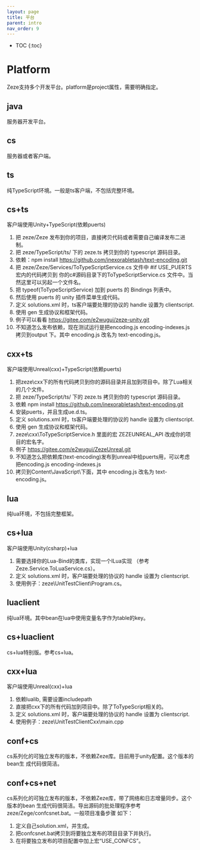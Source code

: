 ```yaml
---
layout: page
title: 平台
parent: intro
nav_order: 9
---
```


* TOC
{:toc}


# Platform

Zeze支持多个开发平台。platform是project属性，需要明确指定。

## java
服务器开发平台。

## cs
服务器或者客户端。

## ts
纯TypeScript环境。一般是ts客户端，不包括完整环境。

## cs+ts
客户端使用Unity+TypeScript(依赖puerts)
1.	把 zeze/Zeze 发布到你的项目，直接拷贝代码或者需要自己编译发布二进制。
2.	把 zeze/TypeScript/ts/ 下的 zeze.ts 拷贝到你的 typescript 源码目录。
3.	依赖：npm install https://github.com/inexorabletash/text-encoding.git
4.	把 zeze/Zeze/Services/ToTypeScriptService.cs 文件中 #if USE_PUERTS 宏内的代码拷贝到
      你的c#源码目录下的ToTypeScriptService.cs 文件中。当然这里可以另起一个文件名。
5.	把 typeof(ToTypeScriptService) 加到 puerts 的 Bindings 列表中。
6.	然后使用 puerts 的 unity 插件菜单生成代码。
7.	定义 solutions.xml 时，ts客户端要处理的协议的 handle 设置为 clientscript.
8.	使用 gen 生成协议和框架代码。
9.	例子可以看看 https://gitee.com/e2wugui/zeze-unity.git
10.	不知道怎么发布依赖，现在测试运行是把encoding.js encoding-indexes.js 拷贝到output
       下。其中 encoding.js 改名为 text-encoding.js。

## cxx+ts
客户端使用Unreal(cxx)+TypeScript(依赖puerts)
1.	把zeze\cxx下的所有代码拷贝到你的源码目录并且加到项目中。除了Lua相关的几个文件。
2.	把 zeze/TypeScript/ts/ 下的 zeze.ts 拷贝到你的 typescript 源码目录。
3.	依赖 npm install https://github.com/inexorabletash/text-encoding.git
4.	安装puerts，并且生成ue.d.ts。
5.	定义 solutions.xml 时，ts客户端要处理的协议的 handle 设置为 clientscript.
6.	使用 gen 生成协议和框架代码。
7.	zeze\cxx\ToTypeScriptService.h 里面的宏 ZEZEUNREAL_API 改成你的项目的宏名字。
8.	例子 https://gitee.com/e2wugui/ZezeUnreal.git
9.	不知道怎么把依赖库(text-encoding)发布到unreal中给puerts用，可以考虑把encoding.js
      encoding-indexes.js
10.	拷贝到Content\JavaScript\下面，其中 encoding.js 改名为 text-encoding.js。

## lua
纯lua环境，不包括完整框架。

## cs+lua
客户端使用Unity(csharp)+lua
1.	需要选择你的Lua-Bind的类库，实现一个ILua实现
      （参考 Zeze.Service.ToLuaService.cs）。
2.	定义 solutions.xml 时，客户端要处理的协议的 handle 设置为 clientscript.
3.	使用例子：zeze\UnitTestClient\Program.cs。

## luaclient
纯lua环境。其中bean在lua中使用变量名字作为table的key。

## cs+luaclient
cs+lua特别版。参考cs+lua。

## cxx+lua
客户端使用Unreal(cxx)+lua
1.	依赖lualib, 需要设置includepath
2.	直接把cxx下的所有代码加到项目中。除了ToTypeScript相关的。
3.	定义 solutions.xml 时，客户端要处理的协议的 handle 设置为 clientscript.
4.	使用例子：zeze\UnitTestClientCxx\main.cpp

## conf+cs
cs系列化的可独立发布的版本，不依赖Zeze库。目前用于unity配置。这个版本的bean生
成代码很简洁。

## conf+cs+net
cs系列化的可独立发布的版本，不依赖Zeze库，带了网络和日志增量同步。这个版本的bean
生成代码很简洁。导出源码的批处理程序参考zeze/Zege/confcsnet.bat。一般项目准备步骤
如下：
1.	定义自己solution.xml，并生成。
2.	把confcsnet.bat拷贝到将要独立发布的项目目录下并执行。
3.	在将要独立发布的项目配置中加上宏“USE_CONFCS”。
